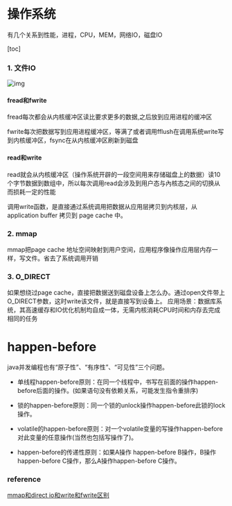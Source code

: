 # 操作系统

有几个关系到性能，进程，CPU，MEM，网络IO，磁盘IO

[toc]

### 1. 文件IO

![img](http://images2015.cnblogs.com/blog/401155/201609/401155-20160923210933840-1173822707.gif)

#### fread和fwrite

fread每次都会从内核缓冲区读比要求更多的数据,之后放到应用进程的缓冲区

fwrite每次把数据写到应用进程缓冲区，等满了或者调用fflush在调用系统write写到内核缓冲区，fsync在从内核缓冲区刷新到磁盘

#### read和write

read就会从内核缓冲区（操作系统开辟的一段空间用来存储磁盘上的数据）读10个字节数据到数组中，所以每次调用read会涉及到用户态与內核态之间的切换从而损耗一定的性能

调用write函数，是直接通过系统调用把数据从应用层拷贝到内核层，从application buffer 拷贝到 page cache 中。

### 2. mmap

mmap把page cache 地址空间映射到用户空间，应用程序像操作应用层内存一样，写文件。省去了系统调用开销

### 3. O_DIRECT

如果想绕过page cache，直接把数据送到磁盘设备上怎么办。通过open文件带上O_DIRECT参数，这时write该文件，就是直接写到设备上。 应用场景：数据库系统，其高速缓存和IO优化机制均自成一体，无需内核消耗CPU时间和内存去完成相同的任务

# happen-before

java并发编程也有“原子性”、“有序性”、“可见性”三个问题。

- 单线程happen-before原则：在同一个线程中，书写在前面的操作happen-before后面的操作。(如果语句没有依赖关系，可能发生指令重排序)

- 锁的happen-before原则：同一个锁的unlock操作happen-before此锁的lock操作。

- volatile的happen-before原则：对一个volatile变量的写操作happen-before对此变量的任意操作(当然也包括写操作了)。

- happen-before的传递性原则：如果A操作 happen-before B操作，B操作happen-before C操作，那么A操作happen-before C操作。





### reference


[mmap和direct io和write和fwrite区别](https://blog.csdn.net/xiaofei0859/article/details/74674631)
